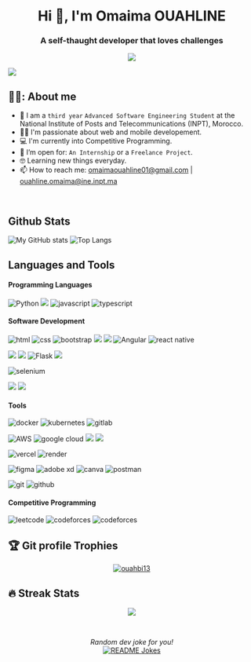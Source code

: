 <h1 align="center">Hi 👋, I'm Omaima OUAHLINE</h1>

<h3 align="center"> A self-thaught developer that loves challenges </h3>
<p align="center">
  <a href="https://github.com/DenverCoder1/readme-typing-svg"><img src="https://readme-typing-svg.herokuapp.com?lines=Web+Developer;Mobile+Developer;Competitive+Programming+Passionate%20&center=true&width=500&height=50"></a>
</p>

![](https://komarev.com/ghpvc/?username=ouahlineomaima&color=blueviolet)

<!--
**ouahlineomaima/ouahlineomaima** is a ✨ _special_ ✨ repository because its `README.md` (this file) appears on your GitHub profile.

Here are some ideas to get you started:

- 🔭 I’m currently working on ...
- 🌱 I’m currently learning ...
- 👯 I’m looking to collaborate on ...
- 🤔 I’m looking for help with ...
- 💬 Ask me about ...
- 📫 How to reach me: ...
- 😄 Pronouns: ...
- ⚡ Fun fact: ...
-->
## 💁‍♀️:  About me
- :school: I am a `third year` `Advanced Software Engineering Student` at the National Institute of Posts and Telecommunications (INPT), Morocco.
- :technologist: I'm passionate about web and mobile developement.
- :computer: I'm currently into Competitive Programming.
- :thinking: I’m open for: `An Internship` or a `Freelance Project`.
- :nerd_face: Learning new things everyday.
- 📫 How to reach me: omaimaouahline01@gmail.com | ouahline.omaima@ine.inpt.ma
<br>
<h2 align="left">Github Stats</h2>

![My GitHub stats](https://github-readme-stats.vercel.app/api/?username=ouahlineomaima&show_icons=true&title_color=fff&icon_color=54EC87&text_color=aaaaaa&bg_color=050505)
![Top Langs](https://github-readme-stats.vercel.app/api/top-langs/?username=ouahlineomaima&layout=compact&langs_count=8&title_color=fff&text_color=aaaaaa&bg_color=050505)

<h2 align="left">Languages and Tools</h2>

  <h4>Programming Languages</h4>

<img alt="Python" src="https://img.shields.io/badge/Python-000.svg?logo=python&style=for-the-badge"/> <img src="https://img.shields.io/badge/java-000.svg?style=for-the-badge&logo=java&logoColor=ed8b00"/> <img src="https://img.shields.io/static/v1?style=for-the-badge&message=JavaScript&color=000000&logo=JavaScript&logoColor=F7DF1E&label=" alt='javascript'/> <img src="https://img.shields.io/static/v1?style=for-the-badge&message=TypeScript&color=000000&logo=TypeScript&logoColor=3178C6&label=" alt='typescript'/> 

<h4>Software Development </h4>

 <img src="https://img.shields.io/static/v1?style=for-the-badge&message=HTML5&color=000000&logo=HTML5&logoColor=E34F26&label=" alt='html'/> <img src="https://img.shields.io/static/v1?style=for-the-badge&message=CSS3&color=000000&logo=CSS3&logoColor=1572B6&label=" alt='css'/> <img src="https://img.shields.io/static/v1?style=for-the-badge&message=Bootstrap&color=000000&logo=Bootstrap&logoColor=7952B3&label=" alt='bootstrap'/> <img src="https://img.shields.io/badge/Tailwind_CSS-000.svg?style=for-the-badge&logo=tailwind-css"/> <img src="https://img.shields.io/badge/React-000.svg?style=for-the-badge&logo=react"/> <img src="https://img.shields.io/static/v1?style=for-the-badge&message=Angular&color=000000&logo=Angular&logoColor=DD0031&label=" alt='Angular'> <img src='https://img.shields.io/static/v1?style=for-the-badge&message=React Native&color=000000&logo=React&logoColor=61DAFB&label=' alt='react native'/>

 

 <img src="https://img.shields.io/badge/Node.js-000.svg?style=for-the-badge&logo=node.js"/> <img src="https://img.shields.io/badge/Django-000.svg?style=for-the-badge&logo=django&logoColor=29a071"/> <img src="https://img.shields.io/badge/flask-000.svg?style=for-the-badge&amp;logo=flask" alt="Flask"> <img src="https://img.shields.io/badge/Spring-000.svg?style=for-the-badge&logo=spring"/>
 
 <img src="https://img.shields.io/static/v1?style=for-the-badge&message=Selenium&color=000000&logo=Selenium&logoColor=43B02A&label=" alt='selenium'/>
 
 <img src="https://img.shields.io/badge/MongoDB-000.svg?style=for-the-badge&logo=mongodb"/> <img src="https://img.shields.io/badge/MySQL-000.svg?style=for-the-badge&logo=mysql"/>
 
<h4>Tools </h4>
 
 <img src="https://img.shields.io/static/v1?style=for-the-badge&message=Docker&color=000000&logo=Docker&logoColor=2496ED&label=" alt='docker'/> <img src="https://img.shields.io/static/v1?style=for-the-badge&message=Kubernetes&color=000000&logo=Kubernetes&logoColor=326CE5&label=" alt="kubernetes"/> <img src="https://img.shields.io/static/v1?style=for-the-badge&message=GitLab&color=000000&logo=GitLab&logoColor=FC6D26&label=" alt="gitlab"/>
 
<img src="https://img.shields.io/static/v1?style=for-the-badge&message=Amazon+AWS&color=000000&logo=Amazon+AWS&logoColor=F24E1E&label=" alt="AWS"/> <img src="https://img.shields.io/badge/Google_Cloud-000?style=for-the-badge&logo=google-cloud" alt="google cloud"/> <img src="https://img.shields.io/static/v1?style=for-the-badge&message=Microsoft+Azure&color=000000&logo=Microsoft+Azure&logoColor=0078D4&label=" al='microsoft azure'/> <img src="https://img.shields.io/badge/firebase-000.svg?style=for-the-badge&logo=firebase"/> 
 
 <img src="https://img.shields.io/static/v1?style=for-the-badge&message=Vercel&color=000000&logo=Vercel&logoColor=FFFFFF&label=" alt="vercel"/> <img src="https://img.shields.io/static/v1?style=for-the-badge&message=Render&color=000000&logo=Render&logoColor=46E3B7&label=" alt="render"/>
 
 <img src="https://img.shields.io/static/v1?style=for-the-badge&message=Figma&color=000000&logo=Figma&logoColor=F24E1E&label=" alt="figma"/> <img src="https://img.shields.io/static/v1?style=for-the-badge&message=Adobe+XD&color=000000&logo=Adobe+XD&logoColor=FF61F6&label=" alt="adobe xd"/> <img src='https://img.shields.io/static/v1?style=for-the-badge&message=Canva&color=000000&logo=Canva&logoColor=00C4CC&label=' alt='canva'/> <img src="https://img.shields.io/static/v1?style=for-the-badge&message=Postman&color=000000&logo=Postman&logoColor=FF6C37&label=" alt="postman"/>
 
 <img src="https://img.shields.io/static/v1?style=for-the-badge&message=Git&color=000000&logo=Git&logoColor=F05032&label=" alt='git'/> <img src="https://img.shields.io/static/v1?style=for-the-badge&message=GitHub&color=000000&logo=GitHub&logoColor=181717&label=" alt="github"/>

 <h4>Competitive Programming </h4>

 <img src="https://img.shields.io/static/v1?style=for-the-badge&message=LeetCode&color=000000&logo=LeetCode&logoColor=FFA116&label=" alt="leetcode"/> <img src="https://img.shields.io/static/v1?style=for-the-badge&message=Codeforces&color=000000&logo=Codeforces&logoColor=1F8ACB&label=" alt="codeforces"/> <img src="https://img.shields.io/static/v1?style=for-the-badge&message=HackerRank&color=000000&logo=HackerRank&logoColor=00EA64&label=" alt="codeforces"/>

## :trophy: Git profile Trophies

<p align="center"> <a href="https://github.com/ryo-ma/github-profile-trophy"><img src="https://github-profile-trophy.vercel.app/?username=ouahlineomaima&layout=compact&theme=algolia" alt="ouahbi13" /></a> </p>

  
## 🔥 Streak Stats
<p align="center"><img src="https://github-readme-streak-stats.herokuapp.com/?user=ouahlineomaima&theme=algolia"/></p>
<br>

<p align="center">
  <i>Random dev joke for you!</i>
  <br>
<a href="https://readme-jokes.vercel.app"><img align="center" src="https://readme-jokes.vercel.app/api?bgColor=%23585191&textColor=%23C08552&aColor=%23B2E6D4&borderColor=%237D6F86" alt="README Jokes"></a>
  </p>
 

